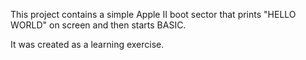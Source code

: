 This project contains a simple Apple II boot sector that prints
"HELLO WORLD" on screen and then starts BASIC.

It was created as a learning exercise.
